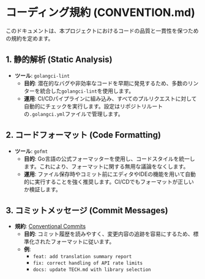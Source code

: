 # コーディング規約 (CONVENTION.md)

このドキュメントは、本プロジェクトにおけるコードの品質と一貫性を保つための規約を定めます。

## 1. 静的解析 (Static Analysis)

- **ツール**: `golangci-lint`
    - **目的**: 潜在的なバグや非効率なコードを早期に発見するため、多数のリンターを統合した`golangci-lint`を使用します。
    - **運用**: CI/CDパイプラインに組み込み、すべてのプルリクエストに対して自動的にチェックを実行します。設定はリポジトリルートの`.golangci.yml`ファイルで管理します。

## 2. コードフォーマット (Code Formatting)

- **ツール**: `gofmt`
    - **目的**: Go言語の公式フォーマッターを使用し、コードスタイルを統一します。これにより、フォーマットに関する無用な議論をなくします。
    - **運用**: ファイル保存時やコミット前にエディタやIDEの機能を用いて自動的に実行することを強く推奨します。CI/CDでもフォーマットが正しいか検証します。

## 3. コミットメッセージ (Commit Messages)

- **規約**: [Conventional Commits](https://www.conventionalcommits.org/)
    - **目的**: コミット履歴を読みやすく、変更内容の追跡を容易にするため、標準化されたフォーマットに従います。
    - **例**:
        - `feat: add translation summary report`
        - `fix: correct handling of API rate limits`
        - `docs: update TECH.md with library selection`
